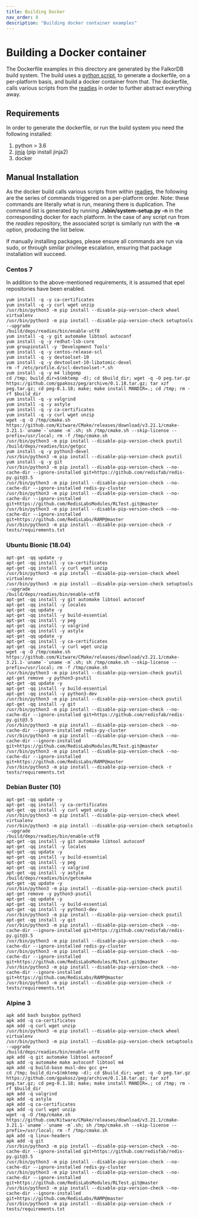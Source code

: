```yaml
---
title: Building Docker
nav_order: 8
description: "Building docker container examples"
---
```


# Building a Docker container

The Dockerfile examples in this directory are generated by the FalkorDB build system.  The build uses a [python script](https://github.com/RedisLabsModules/readies/blob/master/bin/dockerwrapper), to generate a dockerfile, on a per-platform basis, and build a docker container from that. The dockerfile, calls various scripts from the [readies](https://github.com/redislabsmodules/readies) in order to further abstract everything away.  

## Requirements

In order to generate the dockerfile, or run the build system you need the following installed:

1. python > 3.6
1. [jinja](https://jinja.palletsprojects.com)   (pip install jinja2)
1. docker

## Manual Installation

As the docker build calls various scripts from within [readies](https://github.com/redislabsmodules/readies), the following are the series of commands triggered on a per-platform order. Note: these commands are literally what is run, meaning there is duplication.  The command list is generated by running **./sbin/system-setup.py -n** in the corresponding docker for each platform.  In the case of any script run from the *readies* repository, the associated script is similarly run with the **-n** option, producing the list below.

If manually installing packages, please ensure all commands are run via sudo, or through similar privilege escalation, ensuring that package installation will succeed.

### Centos 7

In addition to the above-mentioned requirements, it is assumed that epel repositories have been enabled.

```
yum install -q -y ca-certificates
yum install -q -y curl wget unzip
/usr/bin/python3 -m pip install --disable-pip-version-check wheel virtualenv
/usr/bin/python3 -m pip install --disable-pip-version-check setuptools --upgrade
/build/deps/readies/bin/enable-utf8
yum install -q -y git automake libtool autoconf
yum install -q -y redhat-lsb-core
yum groupinstall -y 'Development Tools'
yum install -q -y centos-release-scl
yum install -q -y devtoolset-10
yum install -q -y devtoolset-10-libatomic-devel
rm -f /etc/profile.d/scl-devtoolset-*.sh
yum install -q -y m4 libgomp
cd /tmp; build_dir=$(mktemp -d); cd $build_dir; wget -q -O peg.tar.gz https://github.com/gpakosz/peg/archive/0.1.18.tar.gz; tar xzf peg.tar.gz; cd peg-0.1.18; make; make install MANDIR=.; cd /tmp; rm -rf $build_dir
yum install -q -y valgrind
yum install -q -y astyle
yum install -q -y ca-certificates
yum install -q -y curl wget unzip
wget -q -O /tmp/cmake.sh https://github.com/Kitware/CMake/releases/download/v3.21.1/cmake-3.21.1-`uname`-`uname -m`.sh; sh /tmp/cmake.sh --skip-license --prefix=/usr/local; rm -f /tmp/cmake.sh
/usr/bin/python3 -m pip install --disable-pip-version-check psutil
/build/deps/readies/bin/getgcc
yum install -q -y python3-devel
/usr/bin/python3 -m pip install --disable-pip-version-check psutil
yum install -q -y git
/usr/bin/python3 -m pip install --disable-pip-version-check --no-cache-dir --ignore-installed git+https://github.com/redisfab/redis-py.git@3.5
/usr/bin/python3 -m pip install --disable-pip-version-check --no-cache-dir --ignore-installed redis-py-cluster
/usr/bin/python3 -m pip install --disable-pip-version-check --no-cache-dir --ignore-installed git+https://github.com/RedisLabsModules/RLTest.git@master
/usr/bin/python3 -m pip install --disable-pip-version-check --no-cache-dir --ignore-installed git+https://github.com/RedisLabs/RAMP@master
/usr/bin/python3 -m pip install --disable-pip-version-check -r tests/requirements.txt
```

### Ubuntu Bionic (18.04)

```
apt-get -qq update -y
apt-get -qq install -y ca-certificates
apt-get -qq install -y curl wget unzip
/usr/bin/python3 -m pip install --disable-pip-version-check wheel virtualenv
/usr/bin/python3 -m pip install --disable-pip-version-check setuptools --upgrade
/build/deps/readies/bin/enable-utf8
apt-get -qq install -y git automake libtool autoconf
apt-get -qq install -y locales
apt-get -qq update -y
apt-get -qq install -y build-essential
apt-get -qq install -y peg
apt-get -qq install -y valgrind
apt-get -qq install -y astyle
apt-get -qq update -y
apt-get -qq install -y ca-certificates
apt-get -qq install -y curl wget unzip
wget -q -O /tmp/cmake.sh https://github.com/Kitware/CMake/releases/download/v3.21.1/cmake-3.21.1-`uname`-`uname -m`.sh; sh /tmp/cmake.sh --skip-license --prefix=/usr/local; rm -f /tmp/cmake.sh
/usr/bin/python3 -m pip install --disable-pip-version-check psutil
apt-get remove -y python3-psutil
apt-get -qq update -y
apt-get -qq install -y build-essential
apt-get -qq install -y python3-dev
/usr/bin/python3 -m pip install --disable-pip-version-check psutil
apt-get -qq install -y git
/usr/bin/python3 -m pip install --disable-pip-version-check --no-cache-dir --ignore-installed git+https://github.com/redisfab/redis-py.git@3.5
/usr/bin/python3 -m pip install --disable-pip-version-check --no-cache-dir --ignore-installed redis-py-cluster
/usr/bin/python3 -m pip install --disable-pip-version-check --no-cache-dir --ignore-installed git+https://github.com/RedisLabsModules/RLTest.git@master
/usr/bin/python3 -m pip install --disable-pip-version-check --no-cache-dir --ignore-installed git+https://github.com/RedisLabs/RAMP@master
/usr/bin/python3 -m pip install --disable-pip-version-check -r tests/requirements.txt
```

### Debian Buster (10)

```
apt-get -qq update -y
apt-get -qq install -y ca-certificates
apt-get -qq install -y curl wget unzip
/usr/bin/python3 -m pip install --disable-pip-version-check wheel virtualenv
/usr/bin/python3 -m pip install --disable-pip-version-check setuptools --upgrade
/build/deps/readies/bin/enable-utf8
apt-get -qq install -y git automake libtool autoconf
apt-get -qq install -y locales
apt-get -qq update -y
apt-get -qq install -y build-essential
apt-get -qq install -y peg
apt-get -qq install -y valgrind
apt-get -qq install -y astyle
/build/deps/readies/bin/getcmake
apt-get -qq update -y
/usr/bin/python3 -m pip install --disable-pip-version-check psutil
apt-get remove -y python3-psutil
apt-get -qq update -y
apt-get -qq install -y build-essential
apt-get -qq install -y python3-dev
/usr/bin/python3 -m pip install --disable-pip-version-check psutil
apt-get -qq install -y git
/usr/bin/python3 -m pip install --disable-pip-version-check --no-cache-dir --ignore-installed git+https://github.com/redisfab/redis-py.git@3.5
/usr/bin/python3 -m pip install --disable-pip-version-check --no-cache-dir --ignore-installed redis-py-cluster
/usr/bin/python3 -m pip install --disable-pip-version-check --no-cache-dir --ignore-installed git+https://github.com/RedisLabsModules/RLTest.git@master
/usr/bin/python3 -m pip install --disable-pip-version-check --no-cache-dir --ignore-installed git+https://github.com/RedisLabs/RAMP@master
/usr/bin/python3 -m pip install --disable-pip-version-check -r tests/requirements.txt
```

### Alpine 3

```
apk add bash busybox python3
apk add -q ca-certificates
apk add -q curl wget unzip
/usr/bin/python3 -m pip install --disable-pip-version-check wheel virtualenv
/usr/bin/python3 -m pip install --disable-pip-version-check setuptools --upgrade
/build/deps/readies/bin/enable-utf8
apk add -q git automake libtool autoconf
apk add -q automake make autoconf libtool m4
apk add -q build-base musl-dev gcc g++
cd /tmp; build_dir=$(mktemp -d); cd $build_dir; wget -q -O peg.tar.gz https://github.com/gpakosz/peg/archive/0.1.18.tar.gz; tar xzf peg.tar.gz; cd peg-0.1.18; make; make install MANDIR=.; cd /tmp; rm -rf $build_dir
apk add -q valgrind
apk add -q astyle
apk add -q ca-certificates
apk add -q curl wget unzip
wget -q -O /tmp/cmake.sh https://github.com/Kitware/CMake/releases/download/v3.21.1/cmake-3.21.1-`uname`-`uname -m`.sh; sh /tmp/cmake.sh --skip-license --prefix=/usr/local; rm -f /tmp/cmake.sh
apk add -q linux-headers
apk add -q git
/usr/bin/python3 -m pip install --disable-pip-version-check --no-cache-dir --ignore-installed git+https://github.com/redisfab/redis-py.git@3.5
/usr/bin/python3 -m pip install --disable-pip-version-check --no-cache-dir --ignore-installed redis-py-cluster
/usr/bin/python3 -m pip install --disable-pip-version-check --no-cache-dir --ignore-installed git+https://github.com/RedisLabsModules/RLTest.git@master
/usr/bin/python3 -m pip install --disable-pip-version-check --no-cache-dir --ignore-installed git+https://github.com/RedisLabs/RAMP@master
/usr/bin/python3 -m pip install --disable-pip-version-check -r tests/requirements.txt
```
